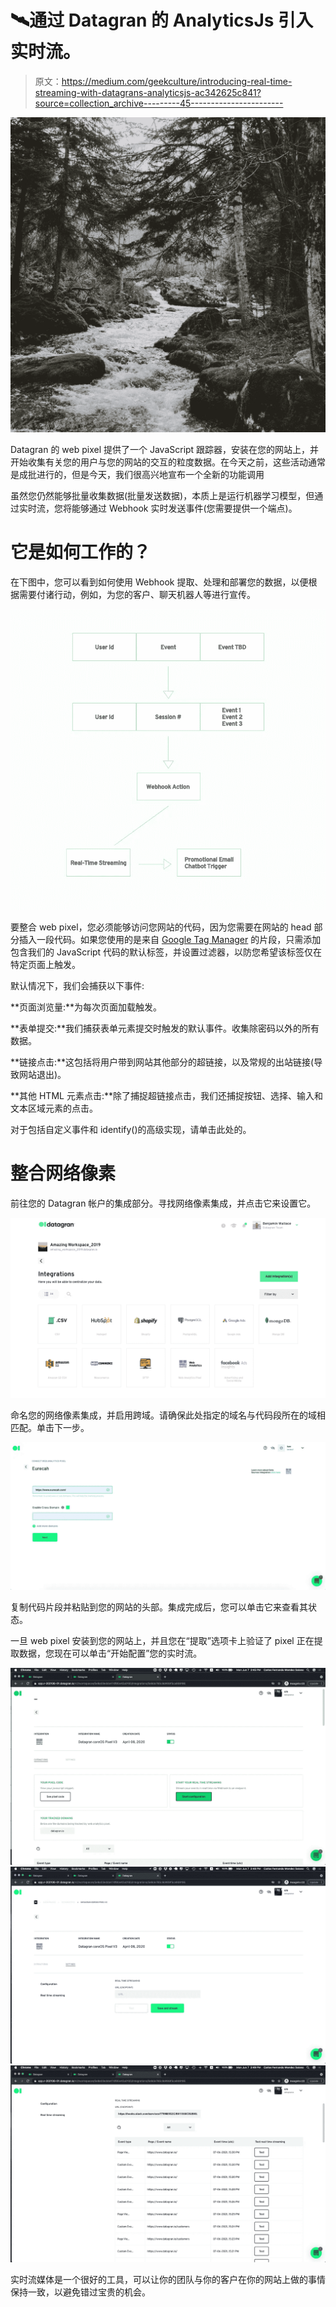 # 🛰通过 Datagran 的 AnalyticsJs 引入实时流。

> 原文：<https://medium.com/geekculture/introducing-real-time-streaming-with-datagrans-analyticsjs-ac342625c841?source=collection_archive---------45----------------------->

![](img/de954306ae1f3267065e38d3cd32cf24.png)

Datagran 的 web pixel 提供了一个 JavaScript 跟踪器，安装在您的网站上，并开始收集有关您的用户与您的网站的交互的粒度数据。在今天之前，这些活动通常是成批进行的，但是今天，我们很高兴地宣布一个全新的功能调用

虽然您仍然能够批量收集数据(批量发送数据)，本质上是运行机器学习模型，但通过实时流，您将能够通过 Webhook 实时发送事件(您需要提供一个端点)。

# 它是如何工作的？

在下图中，您可以看到如何使用 Webhook 提取、处理和部署您的数据，以便根据需要付诸行动，例如，为您的客户、聊天机器人等进行宣传。

![](img/27b71409fb796e7e19788baf1d6d1ebd.png)

要整合 web pixel，您必须能够访问您网站的代码，因为您需要在网站的 head 部分插入一段代码。如果您使用的是来自 [Google Tag Manager](https://www.notion.so/Install-Datagran-Pixel-using-Google-Tag-Manager-Step-by-step-guide-350b4f53443047a89c49204d8e0487ef) 的片段，只需添加包含我们的 JavaScript 代码的默认标签，并设置过滤器，以防您希望该标签仅在特定页面上触发。

默认情况下，我们会捕获以下事件:

**页面浏览量:**为每次页面加载触发。

**表单提交:**我们捕获表单元素提交时触发的默认事件。收集除密码以外的所有数据。

**链接点击:**这包括将用户带到网站其他部分的超链接，以及常规的出站链接(导致网站退出)。

**其他 HTML 元素点击:**除了捕捉超链接点击，我们还捕捉按钮、选择、输入和文本区域元素的点击。

对于包括自定义事件和 identify()的高级实现，请单击此处的。

# 整合网络像素

前往您的 Datagran 帐户的集成部分。寻找网络像素集成，并点击它来设置它。

![](img/1a744fbe6f22a79d160de1266ede8eaa.png)

命名您的网络像素集成，并启用跨域。请确保此处指定的域名与代码段所在的域相匹配。单击下一步。

![](img/02527fa9a7e28dcf79825e21ac0957d2.png)

复制代码片段并粘贴到您的网站的头部。集成完成后，您可以单击它来查看其状态。

一旦 web pixel 安装到您的网站上，并且您在“提取”选项卡上验证了 pixel 正在提取数据，您现在可以单击“开始配置”您的实时流。

![](img/0f91e45a6b3778fd07742284804822bc.png)![](img/30a73cc1dcdd0e48bb19eda5022c60b3.png)![](img/54260f7cd43d284b21d8d1d080d51587.png)

实时流媒体是一个很好的工具，可以让你的团队与你的客户在你的网站上做的事情保持一致，以避免错过宝贵的机会。